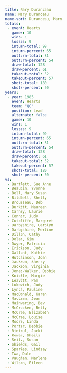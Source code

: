 ```yaml
---
title: Mary Duranceau
name: Mary Duranceau
name-sort: Duranceau, Mary
totals:
 - event: Hearts
   games: 10
   wins: 1
   losses: 9
   inturn-total: 99
   inturn-percent: 65
   outturn-total: 81
   outturn-percent: 54
   draw-total: 128
   draw-percent: 61
   takeout-total: 52
   takeout-percent: 57
   shots-total: 180
   shots-percent: 60
years:
 - year: 1985
   event: Hearts
   team: "QC"
   position: Lead
   alternate: false
   games: 10
   wins: 1
   losses: 9
   inturn-total: 99
   inturn-percent: 65
   outturn-total: 81
   outturn-percent: 54
   draw-total: 128
   draw-percent: 61
   takeout-total: 52
   takeout-percent: 57
   shots-total: 180
   shots-percent: 60
vs:
 - Bartlett, Sue Anne
 - Beaudin, Yvonne
 - Bell, Mary Susan
 - Bildfell, Shelly
 - Brousseau, Deb
 - Burkitt, Maureen
 - Carney, Laurie
 - Connor, Judy
 - Cutcliffe, Margaret
 - Darbyshire, Carolyn
 - Darbyshire, Merline
 - Dillon, Cathy
 - Dolan, Kim
 - Dwyer, Patricia
 - Erickson, Judy
 - Gallant, Kathie
 - Hutchinson, Joan
 - Jackson, Sherry
 - Jackson, Virginia
 - Jones-Walker, Debbie
 - Knickle, Margie
 - Leavitt, Pam
 - Lukowich, Judy
 - Lynch, Pauline
 - MacDonald, Karen
 - MacLean, Jean
 - Mainwaring, Bev
 - McCracken, Betty
 - McCrae, Elizabeth
 - McCrae, Louise
 - Moore, Linda
 - Porter, Debbie
 - Rintoul, Jacki
 - Rowan, Sheila
 - Seitz, Susan
 - Shields, Gail
 - Sparkes, Lindsay
 - Twa, Dale
 - Vaughan, Marlene
 - Wilson, Eileen
---
```

